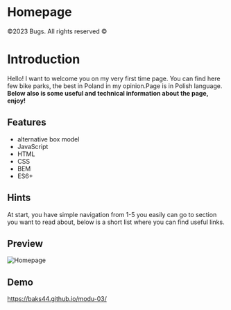 # Homepage
©2023 Bugs. All rights reserved ©
# Introduction
Hello! I want to welcome you on my very first time page. You can find here few bike parks, the best in Poland in my opinion.Page is in Polish language. **Below also is some useful and technical information about the page, enjoy!**

## Features
- alternative box model
- JavaScript
- HTML
- CSS
- BEM
- ES6+

## Hints
At start, you have simple navigation from 1-5 you easily can go to section you want to read about, below is a short list where you can find useful links.

## Preview

![Homepage](https://github.com/Baks44/modu-03/blob/main/image/preview%20homepage.gif?raw=true)

## Demo
https://baks44.github.io/modu-03/
